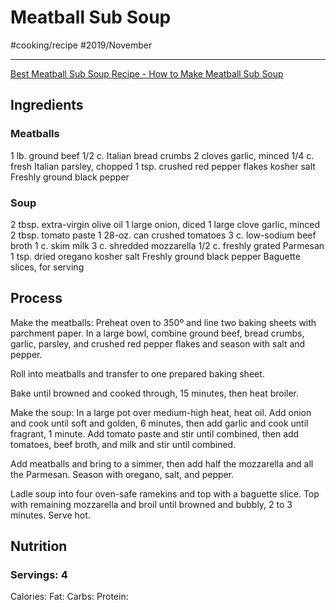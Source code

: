 # Meatball Sub Soup
#cooking/recipe #2019/November
- - - -
[Best Meatball Sub Soup Recipe - How to Make Meatball Sub Soup](https://www.delish.com/cooking/recipe-ideas/recipes/a44737/meatball-sub-soup-recipe/)

## Ingredients
### Meatballs
1 lb. ground beef
1/2 c. Italian bread crumbs
2 cloves garlic, minced
1/4 c. fresh Italian parsley, chopped
1 tsp. crushed red pepper flakes
kosher salt
Freshly ground black pepper

### Soup
2 tbsp. extra-virgin olive oil
1 large onion, diced
1 large clove garlic, minced
2 tbsp. tomato paste
1 28-oz. can crushed tomatoes
3 c. low-sodium beef broth
1 c. skim milk
3 c. shredded mozzarella
1/2 c. freshly grated Parmesan
1 tsp. dried oregano
kosher salt
Freshly ground black pepper
Baguette slices, for serving

## Process
Make the meatballs: Preheat oven to 350º and line two baking sheets with parchment paper. In a large bowl, combine ground beef, bread crumbs, garlic, parsley, and crushed red pepper flakes and season with salt and pepper.

Roll into meatballs and transfer to one prepared baking sheet.

Bake until browned and cooked through, 15 minutes, then heat broiler.

Make the soup: In a large pot over medium-high heat, heat oil. Add onion and cook until soft and golden, 6 minutes, then add garlic and cook until fragrant, 1 minute. Add tomato paste and stir until combined, then add tomatoes, beef broth, and milk and stir until combined.

Add meatballs and bring to a simmer, then add half the mozzarella and all the Parmesan. Season with oregano, salt, and pepper.

Ladle soup into four oven-safe ramekins and top with a baguette slice. Top with remaining mozzarella and broil until browned and bubbly, 2 to 3 minutes. Serve hot.

## Nutrition
### Servings: 4
Calories: 
Fat: 
Carbs: 
Protein: 